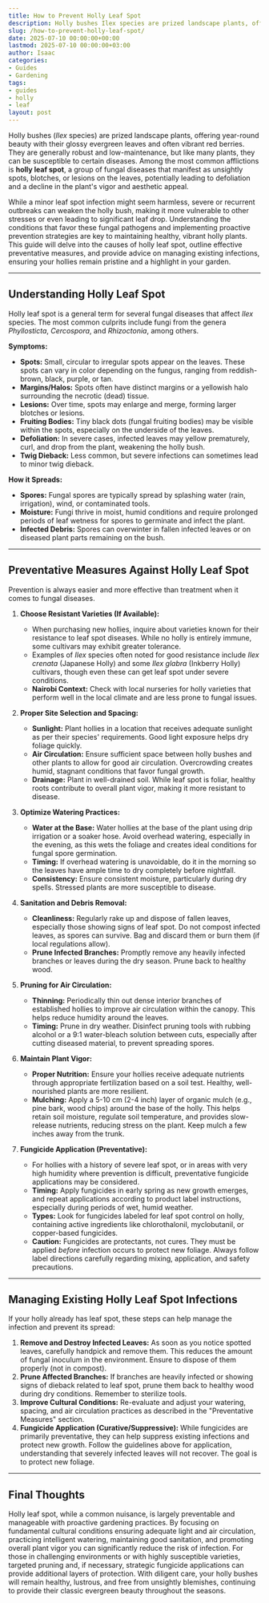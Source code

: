 ```yaml
---
title: How to Prevent Holly Leaf Spot
description: Holly bushes Ilex species are prized landscape plants, offering year-round beauty with their glossy evergreen leaves and often vibrant red berries.
slug: /how-to-prevent-holly-leaf-spot/
date: 2025-07-10 00:00:00+00:00
lastmod: 2025-07-10 00:00:00+03:00
author: Isaac
categories:
- Guides
- Gardening
tags:
- guides
- holly
- leaf
layout: post
---
```

Holly bushes (*Ilex* species) are prized landscape plants, offering year-round beauty with their glossy evergreen leaves and often vibrant red berries. They are generally robust and low-maintenance, but like many plants, they can be susceptible to certain diseases. Among the most common afflictions is **holly leaf spot**, a group of fungal diseases that manifest as unsightly spots, blotches, or lesions on the leaves, potentially leading to defoliation and a decline in the plant's vigor and aesthetic appeal.

While a minor leaf spot infection might seem harmless, severe or recurrent outbreaks can weaken the holly bush, making it more vulnerable to other stresses or even leading to significant leaf drop. Understanding the conditions that favor these fungal pathogens and implementing proactive prevention strategies are key to maintaining healthy, vibrant holly plants. This guide will delve into the causes of holly leaf spot, outline effective preventative measures, and provide advice on managing existing infections, ensuring your hollies remain pristine and a highlight in your garden.

---

## Understanding Holly Leaf Spot

Holly leaf spot is a general term for several fungal diseases that affect *Ilex* species. The most common culprits include fungi from the genera *Phyllosticta*, *Cercospora*, and *Rhizoctonia*, among others.

**Symptoms:**
* **Spots:** Small, circular to irregular spots appear on the leaves. These spots can vary in color depending on the fungus, ranging from reddish-brown, black, purple, or tan.
* **Margins/Halos:** Spots often have distinct margins or a yellowish halo surrounding the necrotic (dead) tissue.
* **Lesions:** Over time, spots may enlarge and merge, forming larger blotches or lesions.
* **Fruiting Bodies:** Tiny black dots (fungal fruiting bodies) may be visible within the spots, especially on the underside of the leaves.
* **Defoliation:** In severe cases, infected leaves may yellow prematurely, curl, and drop from the plant, weakening the holly bush.
* **Twig Dieback:** Less common, but severe infections can sometimes lead to minor twig dieback.

**How it Spreads:**
* **Spores:** Fungal spores are typically spread by splashing water (rain, irrigation), wind, or contaminated tools.
* **Moisture:** Fungi thrive in moist, humid conditions and require prolonged periods of leaf wetness for spores to germinate and infect the plant.
* **Infected Debris:** Spores can overwinter in fallen infected leaves or on diseased plant parts remaining on the bush.

---

## Preventative Measures Against Holly Leaf Spot

Prevention is always easier and more effective than treatment when it comes to fungal diseases.

1.  **Choose Resistant Varieties (If Available):**
    * When purchasing new hollies, inquire about varieties known for their resistance to leaf spot diseases. While no holly is entirely immune, some cultivars may exhibit greater tolerance.
    * Examples of *Ilex* species often noted for good resistance include *Ilex crenata* (Japanese Holly) and some *Ilex glabra* (Inkberry Holly) cultivars, though even these can get leaf spot under severe conditions.
    * **Nairobi Context:** Check with local nurseries for holly varieties that perform well in the local climate and are less prone to fungal issues.

2.  **Proper Site Selection and Spacing:**
    * **Sunlight:** Plant hollies in a location that receives adequate sunlight as per their species' requirements. Good light exposure helps dry foliage quickly.
    * **Air Circulation:** Ensure sufficient space between holly bushes and other plants to allow for good air circulation. Overcrowding creates humid, stagnant conditions that favor fungal growth.
    * **Drainage:** Plant in well-drained soil. While leaf spot is foliar, healthy roots contribute to overall plant vigor, making it more resistant to disease.

3.  **Optimize Watering Practices:**
    * **Water at the Base:** Water hollies at the base of the plant using drip irrigation or a soaker hose. Avoid overhead watering, especially in the evening, as this wets the foliage and creates ideal conditions for fungal spore germination.
    * **Timing:** If overhead watering is unavoidable, do it in the morning so the leaves have ample time to dry completely before nightfall.
    * **Consistency:** Ensure consistent moisture, particularly during dry spells. Stressed plants are more susceptible to disease.

4.  **Sanitation and Debris Removal:**
    * **Cleanliness:** Regularly rake up and dispose of fallen leaves, especially those showing signs of leaf spot. Do not compost infected leaves, as spores can survive. Bag and discard them or burn them (if local regulations allow).
    * **Prune Infected Branches:** Promptly remove any heavily infected branches or leaves during the dry season. Prune back to healthy wood.

5.  **Pruning for Air Circulation:**
    * **Thinning:** Periodically thin out dense interior branches of established hollies to improve air circulation within the canopy. This helps reduce humidity around the leaves.
    * **Timing:** Prune in dry weather. Disinfect pruning tools with rubbing alcohol or a 9:1 water-bleach solution between cuts, especially after cutting diseased material, to prevent spreading spores.

6.  **Maintain Plant Vigor:**
    * **Proper Nutrition:** Ensure your hollies receive adequate nutrients through appropriate fertilization based on a soil test. Healthy, well-nourished plants are more resilient.
    * **Mulching:** Apply a 5-10 cm (2-4 inch) layer of organic mulch (e.g., pine bark, wood chips) around the base of the holly. This helps retain soil moisture, regulate soil temperature, and provides slow-release nutrients, reducing stress on the plant. Keep mulch a few inches away from the trunk.

7.  **Fungicide Application (Preventative):**
    * For hollies with a history of severe leaf spot, or in areas with very high humidity where prevention is difficult, preventative fungicide applications may be considered.
    * **Timing:** Apply fungicides in early spring as new growth emerges, and repeat applications according to product label instructions, especially during periods of wet, humid weather.
    * **Types:** Look for fungicides labeled for leaf spot control on holly, containing active ingredients like chlorothalonil, myclobutanil, or copper-based fungicides.
    * **Caution:** Fungicides are protectants, not cures. They must be applied *before* infection occurs to protect new foliage. Always follow label directions carefully regarding mixing, application, and safety precautions.

---

## Managing Existing Holly Leaf Spot Infections

If your holly already has leaf spot, these steps can help manage the infection and prevent its spread:

1.  **Remove and Destroy Infected Leaves:** As soon as you notice spotted leaves, carefully handpick and remove them. This reduces the amount of fungal inoculum in the environment. Ensure to dispose of them properly (not in compost).
2.  **Prune Affected Branches:** If branches are heavily infected or showing signs of dieback related to leaf spot, prune them back to healthy wood during dry conditions. Remember to sterilize tools.
3.  **Improve Cultural Conditions:** Re-evaluate and adjust your watering, spacing, and air circulation practices as described in the "Preventative Measures" section.
4.  **Fungicide Application (Curative/Suppressive):** While fungicides are primarily preventative, they can help suppress existing infections and protect new growth. Follow the guidelines above for application, understanding that severely infected leaves will not recover. The goal is to protect new foliage.

---

## Final Thoughts

Holly leaf spot, while a common nuisance, is largely preventable and manageable with proactive gardening practices. By focusing on fundamental cultural conditions  ensuring adequate light and air circulation, practicing intelligent watering, maintaining good sanitation, and promoting overall plant vigor  you can significantly reduce the risk of infection. For those in challenging environments or with highly susceptible varieties, targeted pruning and, if necessary, strategic fungicide applications can provide additional layers of protection. With diligent care, your holly bushes will remain healthy, lustrous, and free from unsightly blemishes, continuing to provide their classic evergreen beauty throughout the seasons.

